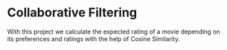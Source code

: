 # Collaborative Filtering
With this project we calculate the expected rating of a movie depending on its preferences and ratings with the help of Cosine Similarity.
